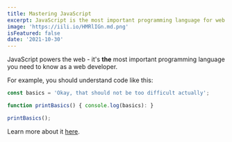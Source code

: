 ```yaml
---
title: Mastering JavaScript
excerpt: JavaScript is the most important programming language for web development. You probably don't know it well enough!
image: 'https://iili.io/HMRlIGn.md.png'
isFeatured: false
date: '2021-10-30'
---
```


JavaScript powers the web - it's **the** most important programming language you need to know as a web developer.

For example, you should understand code like this:

~~~js
const basics = 'Okay, that should not be too difficult actually';

function printBasics() { console.log(basics): }

printBasics();
~~~

Learn more about it [here](https://google.com).
